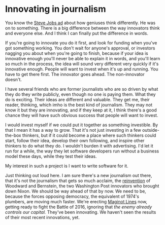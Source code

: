 # Innovating in journalism
You know the <a href="https://www.youtube.com/watch?v=8rwsuXHA7RA">Steve Jobs ad</a> about how geniuses think differently. He was on to something. There is a big difference between the way innovators think and everyone else. And I think I can finally put the difference in words. 

If you're going to innovate you do it first, and look for funding when you've got something working. You don't wait for anyone's approval, or investors nagging you about when you're going to finish, because if your idea is innovative enough you'll never be able to explain it in words, and you'll learn so much in the process, the idea will sound very different very quickly if it's innovative enough. People will want to invest when it's up and running. You have to get there first. The innovator goes ahead. The non-innovator doesn't.

I have several friends who are former journalists who are so driven by what they do they write publicly, even though no one is paying them. What they do is exciting. Their ideas are different and valuable. They get me, their reader, thinking, which imho is the best kind of journalism. They may not know it but they are innovating, and if they keep at it, I think there's a good chance they will have such obvious success that people will want to invest. 

I would invest myself if we could put it together as something investible. By that I mean it has a way to grow. That it's not just investing in a few outside-the-box thinkers, but if it could become a place where such thinkers could start, follow their idea, develop their own following, and inspire other thinkers to do what they do. I wouldn't burden it with advertising. I'd let it run for a while, the way they let software developers run without a business model these days, while they test their ideas. 

My interest in such a project is I want to write software for it. 

Just thinking out loud here. I am sure there's a new journalism out there, that it's not the journalism that gets so much acclaim, the <a href="https://www.theguardian.com/us-news/2018/aug/12/woodward-bernstein-watergate-donald-trump-era">reinvention</a> of Woodward and Bernstein, the two Washington Post innovators who brought down Nixon. We should be way ahead of that by now. We need to be, because the forces opposing democracy, the equivalent of 1974's plumbers, are moving much faster. We're erecting <a href="https://en.wikipedia.org/wiki/Maginot_Line">Maginot Lines</a> now, getting ready to fight the Battle of 2016, ignoring that <i>the enemy already controls our capital. </i>They've been innovating. We haven't seen the results of their most recent innovations, yet. 

